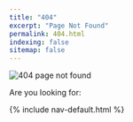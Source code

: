 ```yaml
---
title: "404"
excerpt: "Page Not Found"
permalink: 404.html
indexing: false
sitemap: false
---
```



![404 page not found](https://mir-s3-cdn-cf.behance.net/project_modules/1400/ecebb644671007.581a1a137d424.jpg "Page not found")

Are you looking for:

{% include nav-default.html %}
